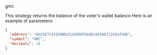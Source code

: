 gmc

This strategy returns the balance of the voter's wallet balance
Here is an example of parameters:

```json
{
  "address": "0xd3E7C41b39Bb252d909Fb64D2433Abf225Eaf49E",
  "symbol": "GMC",
  "decimals": 18
}
```
